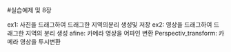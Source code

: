 #실습예제 및 8장

ex1: 사진을 드래그하여 드래그한 지역의분리 생성및 저장
ex2: 영상을 드래그하여 드래그한 지역의 분리 생성
afine: 카메라 영상을 어파인 변환
Perspectiv_transform: 카메라 영상을 투시변환
